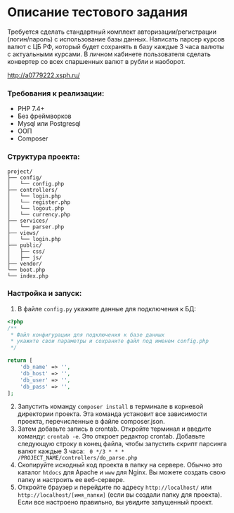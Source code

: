 # Описание тестового задания
Требуется сделать стандартный комплект авторизации/регистрации (логин/пароль) с использование базы данных.
Написать парсер курсов валют с ЦБ РФ, который будет сохранять в базу каждые 3 часа валюты с актуальными курсами.
В личном кабинете пользователя сделать конвертер со всех спаршенных валют в рубли и наоборот.

http://a0779222.xsph.ru/

### Требования к реализации:
- PHP 7.4+
- Без фреймворков
- Mysql или Postgresql
- ООП
- Composer

### Структура проекта:
```
project/
├── config/
│   └── config.php
├── controllers/
│   └── login.php
│   └── register.php
│   └── logout.php
│   └── currency.php
├── services/
│   └── parser.php
├── views/
│   └── login.php
├── public/
│   ├── css/
│   ├── js/
├── vendor/
└── boot.php
└── index.php
```
### Настройка и запуск:
1. В файле `config.py` укажите данные для подключения к БД:
```php
<?php
/**
 * Файл конфигурации для подключения к базе данных
 * укажите свои параметры и сохраните файл под именем config.php
 */

return [
    'db_name' => '',
    'db_host' => '',
    'db_user' => '',
    'db_pass' => '',
];
```
2. Запустить команду `composer install` в терминале в корневой директории проекта. Эта команда установит все зависимости проекта, перечисленные в файле composer.json.
3. Затем добавьте запись в crontab. Откройте терминал и введите команду: `crontab -e`. Это откроет редактор crontab. Добавьте следующую строку в конец файла, чтобы запустить скрипт парсинга валют каждые 3 часа:
``` 0 */3 * * * /PROJECT_NAME/controllers/do_parse.php```
4. Скопируйте исходный код проекта в папку на сервере. Обычно это каталог `htdocs` для Apache и `www` для Nginx. Вы можете создать свою папку и настроить ее веб-сервере.
5. Откройте браузер и перейдите по адресу `http://localhost/` или `http://localhost/[имя_папки]` (если вы создали папку для проекта). Если все настроено правильно, вы увидите запущенный проект.



